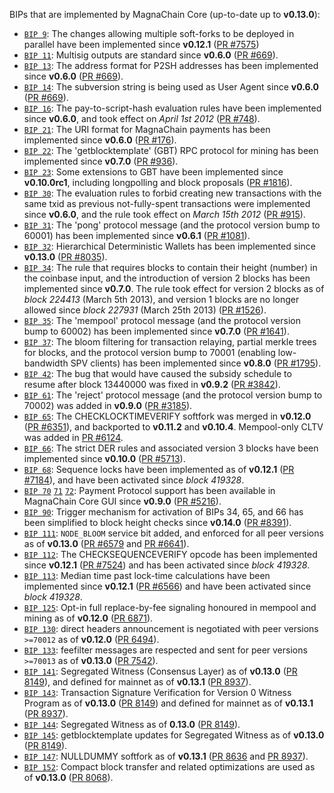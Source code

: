 BIPs that are implemented by MagnaChain Core (up-to-date up to **v0.13.0**):

* [`BIP 9`](https://github.com/magnachain/bips/blob/master/bip-0009.mediawiki): The changes allowing multiple soft-forks to be deployed in parallel have been implemented since **v0.12.1**  ([PR #7575](https://github.com/magnachain/magnachain/pull/7575))
* [`BIP 11`](https://github.com/magnachain/bips/blob/master/bip-0011.mediawiki): Multisig outputs are standard since **v0.6.0** ([PR #669](https://github.com/magnachain/magnachain/pull/669)).
* [`BIP 13`](https://github.com/magnachain/bips/blob/master/bip-0013.mediawiki): The address format for P2SH addresses has been implemented since **v0.6.0** ([PR #669](https://github.com/magnachain/magnachain/pull/669)).
* [`BIP 14`](https://github.com/magnachain/bips/blob/master/bip-0014.mediawiki): The subversion string is being used as User Agent since **v0.6.0** ([PR #669](https://github.com/magnachain/magnachain/pull/669)).
* [`BIP 16`](https://github.com/magnachain/bips/blob/master/bip-0016.mediawiki): The pay-to-script-hash evaluation rules have been implemented since **v0.6.0**, and took effect on *April 1st 2012* ([PR #748](https://github.com/magnachain/magnachain/pull/748)).
* [`BIP 21`](https://github.com/magnachain/bips/blob/master/bip-0021.mediawiki): The URI format for MagnaChain payments has been implemented since **v0.6.0** ([PR #176](https://github.com/magnachain/magnachain/pull/176)).
* [`BIP 22`](https://github.com/magnachain/bips/blob/master/bip-0022.mediawiki): The 'getblocktemplate' (GBT) RPC protocol for mining has been implemented since **v0.7.0** ([PR #936](https://github.com/magnachain/magnachain/pull/936)).
* [`BIP 23`](https://github.com/magnachain/bips/blob/master/bip-0023.mediawiki): Some extensions to GBT have been implemented since **v0.10.0rc1**, including longpolling and block proposals ([PR #1816](https://github.com/magnachain/magnachain/pull/1816)).
* [`BIP 30`](https://github.com/magnachain/bips/blob/master/bip-0030.mediawiki): The evaluation rules to forbid creating new transactions with the same txid as previous not-fully-spent transactions were implemented since **v0.6.0**, and the rule took effect on *March 15th 2012* ([PR #915](https://github.com/magnachain/magnachain/pull/915)).
* [`BIP 31`](https://github.com/magnachain/bips/blob/master/bip-0031.mediawiki): The 'pong' protocol message (and the protocol version bump to 60001) has been implemented since **v0.6.1** ([PR #1081](https://github.com/magnachain/magnachain/pull/1081)).
* [`BIP 32`](https://github.com/magnachain/bips/blob/master/bip-0032.mediawiki): Hierarchical Deterministic Wallets has been implemented since **v0.13.0** ([PR #8035](https://github.com/magnachain/magnachain/pull/8035)).
* [`BIP 34`](https://github.com/magnachain/bips/blob/master/bip-0034.mediawiki): The rule that requires blocks to contain their height (number) in the coinbase input, and the introduction of version 2 blocks has been implemented since **v0.7.0**. The rule took effect for version 2 blocks as of *block 224413* (March 5th 2013), and version 1 blocks are no longer allowed since *block 227931* (March 25th 2013) ([PR #1526](https://github.com/magnachain/magnachain/pull/1526)).
* [`BIP 35`](https://github.com/magnachain/bips/blob/master/bip-0035.mediawiki): The 'mempool' protocol message (and the protocol version bump to 60002) has been implemented since **v0.7.0** ([PR #1641](https://github.com/magnachain/magnachain/pull/1641)).
* [`BIP 37`](https://github.com/magnachain/bips/blob/master/bip-0037.mediawiki): The bloom filtering for transaction relaying, partial merkle trees for blocks, and the protocol version bump to 70001 (enabling low-bandwidth SPV clients) has been implemented since **v0.8.0** ([PR #1795](https://github.com/magnachain/magnachain/pull/1795)).
* [`BIP 42`](https://github.com/magnachain/bips/blob/master/bip-0042.mediawiki): The bug that would have caused the subsidy schedule to resume after block 13440000 was fixed in **v0.9.2** ([PR #3842](https://github.com/magnachain/magnachain/pull/3842)).
* [`BIP 61`](https://github.com/magnachain/bips/blob/master/bip-0061.mediawiki): The 'reject' protocol message (and the protocol version bump to 70002) was added in **v0.9.0** ([PR #3185](https://github.com/magnachain/magnachain/pull/3185)).
* [`BIP 65`](https://github.com/magnachain/bips/blob/master/bip-0065.mediawiki): The CHECKLOCKTIMEVERIFY softfork was merged in **v0.12.0** ([PR #6351](https://github.com/magnachain/magnachain/pull/6351)), and backported to **v0.11.2** and **v0.10.4**. Mempool-only CLTV was added in [PR #6124](https://github.com/magnachain/magnachain/pull/6124).
* [`BIP 66`](https://github.com/magnachain/bips/blob/master/bip-0066.mediawiki): The strict DER rules and associated version 3 blocks have been implemented since **v0.10.0** ([PR #5713](https://github.com/magnachain/magnachain/pull/5713)).
* [`BIP 68`](https://github.com/magnachain/bips/blob/master/bip-0068.mediawiki): Sequence locks have been implemented as of **v0.12.1**  ([PR #7184](https://github.com/magnachain/magnachain/pull/7184)), and have been activated since *block 419328*.
* [`BIP 70`](https://github.com/magnachain/bips/blob/master/bip-0070.mediawiki) [`71`](https://github.com/magnachain/bips/blob/master/bip-0071.mediawiki) [`72`](https://github.com/magnachain/bips/blob/master/bip-0072.mediawiki): Payment Protocol support has been available in MagnaChain Core GUI since **v0.9.0** ([PR #5216](https://github.com/magnachain/magnachain/pull/5216)).
* [`BIP 90`](https://github.com/magnachain/bips/blob/master/bip-0090.mediawiki): Trigger mechanism for activation of BIPs 34, 65, and 66 has been simplified to block height checks since **v0.14.0** ([PR #8391](https://github.com/magnachain/magnachain/pull/8391)).
* [`BIP 111`](https://github.com/magnachain/bips/blob/master/bip-0111.mediawiki): `NODE_BLOOM` service bit added, and enforced for all peer versions as of **v0.13.0** ([PR #6579](https://github.com/magnachain/magnachain/pull/6579) and [PR #6641](https://github.com/magnachain/magnachain/pull/6641)).
* [`BIP 112`](https://github.com/magnachain/bips/blob/master/bip-0112.mediawiki): The CHECKSEQUENCEVERIFY opcode has been implemented since **v0.12.1** ([PR #7524](https://github.com/magnachain/magnachain/pull/7524)) and has been activated since *block 419328*.
* [`BIP 113`](https://github.com/magnachain/bips/blob/master/bip-0113.mediawiki): Median time past lock-time calculations have been implemented since **v0.12.1** ([PR #6566](https://github.com/magnachain/magnachain/pull/6566)) and have been activated since *block 419328*.
* [`BIP 125`](https://github.com/magnachain/bips/blob/master/bip-0125.mediawiki): Opt-in full replace-by-fee signaling honoured in mempool and mining as of **v0.12.0** ([PR 6871](https://github.com/magnachain/magnachain/pull/6871)).
* [`BIP 130`](https://github.com/magnachain/bips/blob/master/bip-0130.mediawiki): direct headers announcement is negotiated with peer versions `>=70012` as of **v0.12.0** ([PR 6494](https://github.com/magnachain/magnachain/pull/6494)).
* [`BIP 133`](https://github.com/magnachain/bips/blob/master/bip-0133.mediawiki): feefilter messages are respected and sent for peer versions `>=70013` as of **v0.13.0** ([PR 7542](https://github.com/magnachain/magnachain/pull/7542)).
* [`BIP 141`](https://github.com/magnachain/bips/blob/master/bip-0141.mediawiki): Segregated Witness (Consensus Layer) as of **v0.13.0** ([PR 8149](https://github.com/magnachain/magnachain/pull/8149)), and defined for mainnet as of **v0.13.1** ([PR 8937](https://github.com/magnachain/magnachain/pull/8937)).
* [`BIP 143`](https://github.com/magnachain/bips/blob/master/bip-0143.mediawiki): Transaction Signature Verification for Version 0 Witness Program as of **v0.13.0** ([PR 8149](https://github.com/magnachain/magnachain/pull/8149)) and defined for mainnet as of **v0.13.1** ([PR 8937](https://github.com/magnachain/magnachain/pull/8937)).
* [`BIP 144`](https://github.com/magnachain/bips/blob/master/bip-0144.mediawiki): Segregated Witness as of **0.13.0** ([PR 8149](https://github.com/magnachain/magnachain/pull/8149)).
* [`BIP 145`](https://github.com/magnachain/bips/blob/master/bip-0145.mediawiki): getblocktemplate updates for Segregated Witness as of **v0.13.0** ([PR 8149](https://github.com/magnachain/magnachain/pull/8149)).
* [`BIP 147`](https://github.com/magnachain/bips/blob/master/bip-0147.mediawiki): NULLDUMMY softfork as of **v0.13.1** ([PR 8636](https://github.com/magnachain/magnachain/pull/8636) and [PR 8937](https://github.com/magnachain/magnachain/pull/8937)).
* [`BIP 152`](https://github.com/magnachain/bips/blob/master/bip-0152.mediawiki): Compact block transfer and related optimizations are used as of **v0.13.0** ([PR 8068](https://github.com/magnachain/magnachain/pull/8068)).
